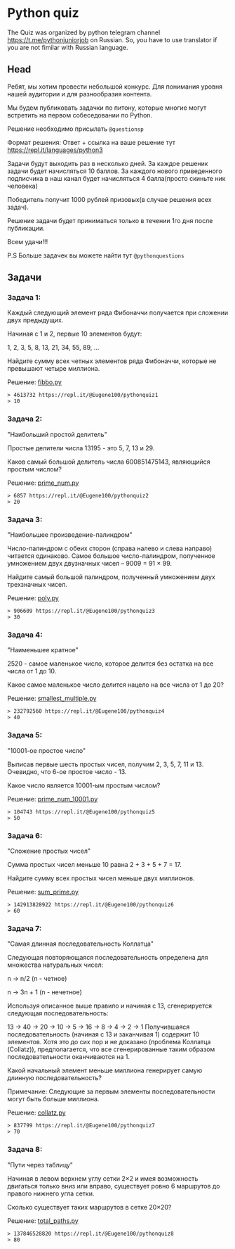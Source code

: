 # Python quiz

The Quiz was organized by python telegram channel https://t.me/pythonjuniorjob on Russian. So, you have to use translator if you are not fimilar with Russian language.

## Head

Ребят, мы хотим провести небольшой конкурс. Для понимания уровня нашей аудитории и для разнообразия контента.

Мы будем публиковать задачки по питону, которые многие могут встретить на первом собеседовании по Python.

Решение необходимо присылать `@questionsp`

Формат решения: Ответ + ссылка на ваше решение тут https://repl.it/languages/python3

Задачи будут выходить раз в несколько дней. За каждое решеник задачи будет начисляться 10 баллов. За каждого нового приведенного подписчика в наш канал будет начисляться 4 балла(просто скиньте ник человека)

Победитель получит 1000 рублей призовых(в случае решения всех задач).

Решение задачи  будет приниматься только в течении 1го дня после публикации.

Всем удачи!!!

P.S
Больше задачек вы можете найти тут `@pythonquestions`

## Задачи

### Задача 1:

Каждый следующий элемент ряда Фибоначчи получается при сложении двух предыдущих.

Начиная с 1 и 2, первые 10 элементов будут:

1, 2, 3, 5, 8, 13, 21, 34, 55, 89, ...

Найдите сумму всех четных элементов ряда Фибоначчи, которые не превышают четыре миллиона.

Решение: [fibbo.py](https://github.com/eugene100/python-quiz/blob/master/fibbo.py)

```
> 4613732 https://repl.it/@Eugene100/pythonquiz1
> 10
```

### Задача 2:

"Наибольший простой делитель"

Простые делители числа 13195 - это 5, 7, 13 и 29.

Каков самый большой делитель числа 600851475143, являющийся простым числом?

Решение: [prime_num.py](https://github.com/eugene100/python-quiz/blob/master/prime_num.py)

```
> 6857 https://repl.it/@Eugene100/pythonquiz2
> 20
```

### Задача 3:

"Наибольшее произведение-палиндром"

Число-палиндром с обеих сторон (справа налево и слева направо) читается одинаково. Самое большое число-палиндром, полученное умножением двух двузначных чисел – 9009 = 91 × 99.

Найдите самый большой палиндром, полученный умножением двух трехзначных чисел.

Решение: [poly.py](https://github.com/eugene100/python-quiz/blob/master/poly.py)

```
> 906609 https://repl.it/@Eugene100/pythonquiz3
> 30
```

### Задача 4:

"Наименьшее кратное"

2520 - самое маленькое число, которое делится без остатка на все числа от 1 до 10.

Какое самое маленькое число делится нацело на все числа от 1 до 20?


Решение: [smallest_multiple.py](https://github.com/eugene100/python-quiz/blob/master/smallest_multiple.py)

```
> 232792560 https://repl.it/@Eugene100/pythonquiz4
> 40
```

### Задача 5:

"10001-ое простое число"

Выписав первые шесть простых чисел, получим 2, 3, 5, 7, 11 и 13. Очевидно, что 6-ое простое число - 13.

Какое число является 10001-ым простым числом?


Решение: [prime_num_10001.py](https://github.com/eugene100/python-quiz/blob/master/prime_num_10001.py)

```
> 104743 https://repl.it/@Eugene100/pythonquiz5
> 50
```

### Задача 6:

"Сложение простых чисел"

Сумма простых чисел меньше 10 равна 2 + 3 + 5 + 7 = 17.

Найдите сумму всех простых чисел меньше двух миллионов.


Решение: [sum_prime.py](https://github.com/eugene100/python-quiz/blob/master/sum_prime.py)

```
> 142913828922 https://repl.it/@Eugene100/pythonquiz6
> 60
```

### Задача 7:

"Самая длинная последовательность Коллатца"

Следующая повторяющаяся последовательность определена для множества натуральных чисел:

n → n/2 (n - четное)

n → 3n + 1 (n - нечетное)

Используя описанное выше правило и начиная с 13, сгенерируется следующая последовательность:

13 → 40 → 20 → 10 → 5 → 16 → 8 → 4 → 2 → 1
Получившаяся последовательность (начиная с 13 и заканчивая 1) содержит 10 элементов. Хотя это до сих пор и не доказано (проблема Коллатца (Collatz)), предполагается, что все сгенерированные таким образом последовательности оканчиваются на 1.

Какой начальный элемент меньше миллиона генерирует самую длинную последовательность?

Примечание: Следующие за первым элементы последовательности могут быть больше миллиона.


Решение: [collatz.py](https://github.com/eugene100/python-quiz/blob/master/collatz.py)

```
> 837799 https://repl.it/@Eugene100/pythonquiz7
> 70
```

### Задача 8:

"Пути через таблицу"

Начиная в левом верхнем углу сетки 2×2 и имея возможность двигаться только вниз или вправо, существует ровно 6 маршрутов до правого нижнего угла сетки.

Сколько существует таких маршрутов в сетке 20×20?


Решение: [total_paths.py](https://github.com/eugene100/python-quiz/blob/master/total_paths.py)

```
> 137846528820 https://repl.it/@Eugene100/pythonquiz8
> 80
```
